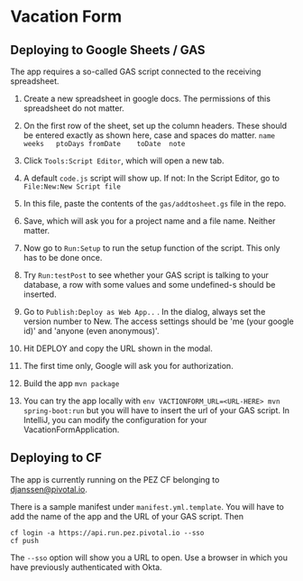 

Vacation Form
=============


Deploying to Google Sheets / GAS
------

The app requires a so-called GAS script connected to the receiving spreadsheet.

1. Create a new spreadsheet in google docs.  The permissions of this spreadsheet do not matter.
1. On the first row of the sheet, set up the column headers.  These should be entered
exactly as shown here, case and spaces do matter.
```name	weeks	ptoDays	fromDate	toDate	note```

1. Click `Tools:Script Editor`, which will open a new tab.
1. A default `code.js` script will show up.  If not:  In the Script Editor,  go to `File:New:New Script file`
1. In this file, paste the contents of the `gas/addtosheet.gs` file in the repo.
1. Save, which will ask you for a project name and a file name.  Neither matter.
1. Now go to `Run:Setup` to run the setup function of the script.  This only has
   to be done once.
1. Try `Run:testPost` to see whether your GAS script is talking to your database, a
   row with some values and some undefined-s should be inserted.
1. Go to `Publish:Deploy as Web App..` .  In the dialog, always set the version number to New.
The access settings should be 'me (your google id)' and 'anyone (even anonymous)'.
1. Hit DEPLOY and copy the URL shown in the modal.
1. The first time only, Google will ask you for authorization.
1. Build the app `mvn package`
1. You can try the app locally with `env VACTIONFORM_URL=<URL-HERE> mvn spring-boot:run` but you will have to insert
the url of your GAS script.  In IntelliJ, you can modify the configuration for your VacationFormApplication.


Deploying to CF
-----

The app is currently running on the PEZ CF belonging to djanssen@pivotal.io.

There is a sample manifest under `manifest.yml.template`.  You will have to add the name
of the app and the URL of your GAS script.  Then
```
cf login -a https://api.run.pez.pivotal.io --sso
cf push
```

The `--sso` option will show you a URL to open.  Use a browser in which you have previously
authenticated with Okta.






